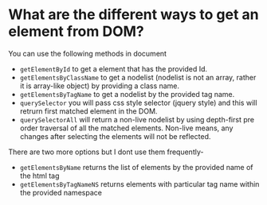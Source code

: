 # What are the different ways to get an element from DOM?	

You can use the following methods in document

- `getElementById` to get a element that has the provided Id.
- `getElementsByClassName` to get a nodelist (nodelist is not an array, rather it is array-like object) by providing a class name.
- `getElementsByTagName` to get a nodelist by the provided tag name.
- `querySelector` you will pass css style selector (jquery style) and this will retrurn first matched element in the DOM.
- `querySelectorAll` will return a non-live nodelist by using depth-first pre order traversal of all the matched elements. Non-live means, any changes after selecting the elements will not be reflected.

There are two more options but I dont use them frequently-

- `getElementsByName` returns the list of elements by the provided name of the html tag
- `getElementsByTagNameNS` returns elements with particular tag name within the provided namespace

<template v-slot:refvideo>
    <iframe  src="https://www.youtube.com/embed/j1UAeKE9rd4"  allowfullscreen></iframe>
</template>
